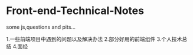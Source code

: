 # Front-end-Technical-Notes
some js,questions and pits...

1.一些前端项目中遇到的问题以及解决办法
2.部分好用的前端组件
3.个人技术总结
4.面经
